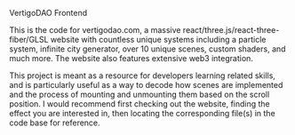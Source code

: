 VertigoDAO Frontend

This is the code for vertigodao.com, a massive react/three.js/react-three-fiber/GLSL website with countless unique systems including a particle system, infinite city generator, over 10 unique scenes, custom shaders, and much more.  The website also features extensive web3 integration.  

This project is meant as a resource for developers learning related skills, and is particularly useful as a way to decode how scenes are implemented and the process of mounting and unmounting them based on the scroll position.  I would recommend first checking out the website, finding the effect you are interested in, then locating the corresponding file(s) in the code base for reference. 
